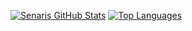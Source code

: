 [![Senaris GitHub Stats](https://github-readme-stats.vercel.app/api?username=senaris&count_private=true&show_icon=true&theme=radical)](https://github.com/anuraghazra/github-readme-stats)
[![Top Languages](https://github-readme-stats.vercel.app/api/top-langs/?username=senaris&count_private=true&show_icon=true&theme=radical)](https://github.com/anuraghazra/github-readme-stats)

<!--
**Senaris/Senaris** is a ✨ _special_ ✨ repository because its `README.md` (this file) appears on your GitHub profile.

Here are some ideas to get you started:

- 🔭 I’m currently working on ...
- 🌱 I’m currently learning ...
- 👯 I’m looking to collaborate on ...
- 🤔 I’m looking for help with ...
- 💬 Ask me about ...
- 📫 How to reach me: ...
- 😄 Pronouns: ...
- ⚡ Fun fact: ...
-->
